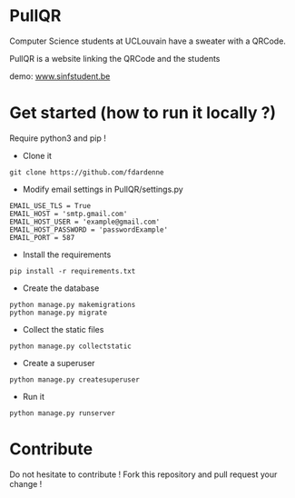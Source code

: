# PullQR


Computer Science students at UCLouvain have a sweater with a QRCode.

PullQR is a website linking the QRCode and the students

demo: www.sinfstudent.be

# Get started (how to run it locally ?)
Require python3 and pip ! 


- Clone it

```
git clone https://github.com/fdardenne
```

- Modify email settings in PullQR/settings.py

```
EMAIL_USE_TLS = True
EMAIL_HOST = 'smtp.gmail.com'
EMAIL_HOST_USER = 'example@gmail.com'
EMAIL_HOST_PASSWORD = 'passwordExample'
EMAIL_PORT = 587
```

- Install the requirements
```
pip install -r requirements.txt
```

- Create the database

```
python manage.py makemigrations
python manage.py migrate
```
- Collect the static files

```
python manage.py collectstatic
```

- Create a superuser

```
python manage.py createsuperuser
```

- Run it

```
python manage.py runserver
```

# Contribute

Do not hesitate to contribute !
Fork this repository and pull request your change ! 


